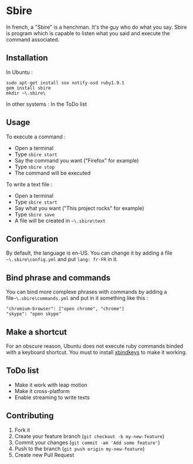 # Sbire

In french, a "Sbire" is a henchman. It's the guy who do what you say. Sbire is program which is capable to listen what you said and execute the command associated.

## Installation

In Ubuntu :

    sudo apt-get install sox notify-osd ruby1.9.1
    gem install sbire
    mkdir ~\.sbire\

In other systems : In the ToDo list

## Usage

To execute a command :

  - Open a terminal
  - Type `sbire start`
  - Say the command you want ("Firefox" for example)
  - Type `sbire stop`
  - The command will be executed

To write a text file :

  - Open a terminal
  - Type `sbire start`
  - Say what you want ("This project rocks" for example)
  - Type `sbire save`
  - A file will be created in `~\.sbire\text`

## Configuration

By default, the language is en-US. You can change it by adding a file `~\.sbire\config.yml` and put `lang: fr-FR` in it.

## Bind phrase and commands

You can bind more complexe phrases with commands by adding a file`~\.sbire\commands.yml` and put in it something like this :

    "chromium-browser": ["open chrome", "chrome"]
    "skype": "open skype"

## Make a shortcut

For an obscure reason, Ubuntu does not execute ruby commands binded with a keyboard shortcut. You must to install [xbindkeys](http://doc.ubuntu-fr.org/xbindkeys) to make it working.

## ToDo list

  - Make it work with leap motion
  - Make it cross-platform
  - Enable streaming to write texts

## Contributing

1. Fork it
2. Create your feature branch (`git checkout -b my-new-feature`)
3. Commit your changes (`git commit -am 'Add some feature'`)
4. Push to the branch (`git push origin my-new-feature`)
5. Create new Pull Request
